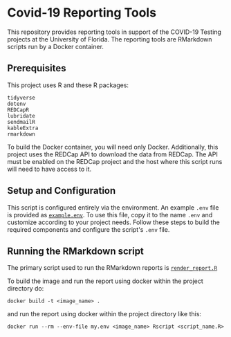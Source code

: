 # Covid-19 Reporting Tools

This repository provides reporting tools in support of the COVID-19 Testing projects at the University of Florida. The reporting tools are RMarkdown scripts run by a Docker container.

## Prerequisites

This project uses R and these R packages:

    tidyverse
    dotenv
    REDCapR
    lubridate
    sendmailR
    kableExtra
    rmarkdown

To build the Docker container, you will need only Docker. Additionally, this project uses the REDCap API to download the data from REDCap. The API must be enabled on the REDCap project and the host where this script runs will need to have access to it.

## Setup and Configuration

This script is configured entirely via the environment. An example `.env` file is provided as [`example.env`](example.env). To use this file, copy it to the name `.env` and customize according to your project needs. Follow these steps to build the required components and configure the script's `.env` file.

## Running the RMarkdown script
The primary script used to run the RMarkdown reports is [`render_report.R`](render_report.R)

To build the image and run the report using docker within the project directory do:

`docker build -t <image_name> .`

and run the report using docker within the project directory like this:

`docker run --rm --env-file my.env <image_name> Rscript <script_name.R>`
